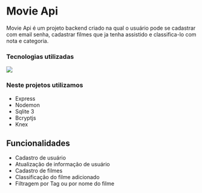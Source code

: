 # Movie Api

Movie Api é um projeto backend criado na qual o usuário pode se cadastrar com email senha, cadastrar filmes que ja tenha assistido e classifica-lo com nota e categoria.

### Tecnologias utilizadas

<p align="left">
  <a href="https://skillicons.dev">
    <img src="https://skillicons.dev/icons?i=js,nodejs" />
  </a>
</p>

### Neste projetos utilizamos

- Express
- Nodemon
- Sqlite 3
- Bcryptjs
- Knex

## Funcionalidades

- Cadastro de usuário
- Atualização de informação de usuário
- Cadastro de filmes
- Classificação do filme adicionado
- Filtragem por Tag ou por nome do filme
